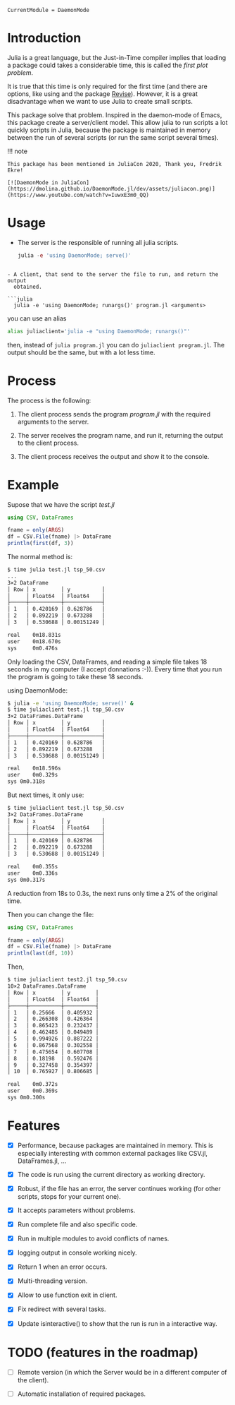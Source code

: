 ```@meta
CurrentModule = DaemonMode
```

# Introduction

Julia is a great language, but the Just-in-Time compiler implies that loading a
package could takes a considerable time, this is called the _first plot
problem_. 

It is true that this time is only required for the first time (and there are
options, like using and the package
[Revise](https://github.com/timholy/Revise.jl)). However, it is a great
disadvantage when we want to use Julia to create small scripts.

This package solve that problem. Inspired in the daemon-mode of Emacs, this
package create a server/client model. This allow julia to run scripts a lot
quickly scripts in Julia, because the package is maintained in memory between
the run of several scripts (or run the same script several times).

!!! note

    This package has been mentioned in JuliaCon 2020, Thank you, Fredrik Ekre!
    
    [![DaemonMode in JuliaCon](https://dmolina.github.io/DaemonMode.jl/dev/assets/juliacon.png)](https://www.youtube.com/watch?v=IuwxE3m0_QQ)

# Usage

- The server is the responsible of running all julia scripts.
 
  ```julia
  julia -e 'using DaemonMode; serve()'
```

- A client, that send to the server the file to run, and return the output
  obtained.
  
```julia
  julia -e 'using DaemonMode; runargs()' program.jl <arguments>
```

  you can use an alias 
  ```sh
  alias juliaclient='julia -e "using DaemonMode; runargs()"'
```
  
then, instead of `julia program.jl` you can do `juliaclient program.jl`. The
output should be the same, but with a lot less time.
  
# Process

The process is the following:

1. The client process sends the program *program.jl* with the required arguments
   to the server.
   
2. The server receives the program name, and run it, returning the output to the
   client process. 

3. The client process receives the output and show it to the console.

# Example

Supose that we have the script *test.jl*

```julia
using CSV, DataFrames

fname = only(ARGS)
df = CSV.File(fname) |> DataFrame
println(first(df, 3))
```

The normal method is:

```sh
$ time julia test.jl tsp_50.csv
...
3×2 DataFrame
│ Row │ x        │ y          │
│     │ Float64  │ Float64    │
├─────┼──────────┼────────────┤
│ 1   │ 0.420169 │ 0.628786   │
│ 2   │ 0.892219 │ 0.673288   │
│ 3   │ 0.530688 │ 0.00151249 │

real	0m18.831s
user	0m18.670s
sys     0m0.476s
```

Only loading the CSV, DataFrames, and reading a simple file takes 18 seconds in
my computer (I accept donnations :-)). Every time that you run the program is
going to take these 18 seconds. 

using DaemonMode:

```sh
$ julia -e 'using DaemonMode; serve()' &
$ time juliaclient test.jl tsp_50.csv
3×2 DataFrames.DataFrame
│ Row │ x        │ y          │
│     │ Float64  │ Float64    │
├─────┼──────────┼────────────┤
│ 1   │ 0.420169 │ 0.628786   │
│ 2   │ 0.892219 │ 0.673288   │
│ 3   │ 0.530688 │ 0.00151249 │

real	0m18.596s
user	0m0.329s
sys	0m0.318s
```

But next times, it only use:

```sh
$ time juliaclient test.jl tsp_50.csv
3×2 DataFrames.DataFrame
│ Row │ x        │ y          │
│     │ Float64  │ Float64    │
├─────┼──────────┼────────────┤
│ 1   │ 0.420169 │ 0.628786   │
│ 2   │ 0.892219 │ 0.673288   │
│ 3   │ 0.530688 │ 0.00151249 │

real	0m0.355s
user	0m0.336s
sys	0m0.317s
```

A reduction from 18s to 0.3s, the next runs only time a 2% of the original time. 

Then you can change the file:

```julia
using CSV, DataFrames

fname = only(ARGS)
df = CSV.File(fname) |> DataFrame
println(last(df, 10))
```

Then, 
```sh
$ time juliaclient test2.jl tsp_50.csv
10×2 DataFrames.DataFrame
│ Row │ x        │ y        │
│     │ Float64  │ Float64  │
├─────┼──────────┼──────────┤
│ 1   │ 0.25666  │ 0.405932 │
│ 2   │ 0.266308 │ 0.426364 │
│ 3   │ 0.865423 │ 0.232437 │
│ 4   │ 0.462485 │ 0.049489 │
│ 5   │ 0.994926 │ 0.887222 │
│ 6   │ 0.867568 │ 0.302558 │
│ 7   │ 0.475654 │ 0.607708 │
│ 8   │ 0.18198  │ 0.592476 │
│ 9   │ 0.327458 │ 0.354397 │
│ 10  │ 0.765927 │ 0.806685 │

real	0m0.372s
user	0m0.369s
sys	0m0.300s
```

# Features

- [X] Performance, because packages are maintained in memory. This is especially interesting with common external packages like CSV.jl, DataFrames.jl, ...

- [X] The code is run using the current directory as working directory.

- [X] Robust, if the file has an error, the server continues working (for other scripts, stops for your current one).

- [X] It accepts parameters without problems.

- [X] Run complete file and also specific code.

- [X] Run in multiple modules to avoid conflicts of names.

- [X] logging output in console working nicely.

- [X] Return 1 when an error occurs.

- [X] Multi-threading version.

- [X] Allow to use function exit in client.

- [X] Fix redirect with several tasks.

- [X] Update isinteractive() to show that the run is run in a interactive way.

# TODO (features in the roadmap)

- [ ] Remote version (in which the Server would be in a different computer of the client).

- [ ] Automatic installation of required packages.
